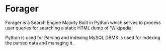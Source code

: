# Forager

Forager is a Search Engine Majorly Built in Python which serves to process user queries for searching a static HTML dump of 'Wikipedia'

Python is used for Parsing and indexing
MySQL DBMS is used for Indexing the parsed data and managing it. 
